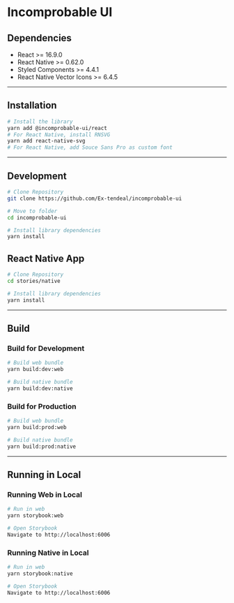 # Incomprobable UI

## Dependencies

- React >= 16.9.0
- React Native >= 0.62.0
- Styled Components >= 4.4.1
- React Native Vector Icons >= 6.4.5

---

## Installation

```bash
# Install the library
yarn add @incomprobable-ui/react
# For React Native, install RNSVG
yarn add react-native-svg
# For React Native, add Souce Sans Pro as custom font
```

---

## Development

```bash
# Clone Repository
git clone https://github.com/Ex-tendeal/incomprobable-ui

# Move to folder
cd incomprobable-ui

# Install library dependencies
yarn install
```

## React Native App

```bash
# Clone Repository
cd stories/native

# Install library dependencies
yarn install
```

---

## Build

### Build for Development

```bash
# Build web bundle
yarn build:dev:web

# Build native bundle
yarn build:dev:native
```

### Build for Production

```bash
# Build web bundle
yarn build:prod:web

# Build native bundle
yarn build:prod:native
```

---

## Running in Local

### Running Web in Local

```bash
# Run in web
yarn storybook:web

# Open Storybook
Navigate to http://localhost:6006
```

### Running Native in Local

```bash
# Run in web
yarn storybook:native

# Open Storybook
Navigate to http://localhost:6006
```
